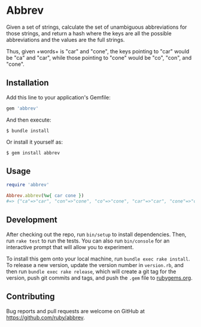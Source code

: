 # Abbrev

Given a set of strings, calculate the set of unambiguous abbreviations for
those strings, and return a hash where the keys are all the possible
abbreviations and the values are the full strings.

Thus, given +words+ is "car" and "cone", the keys pointing to "car" would
be "ca" and "car", while those pointing to "cone" would be "co", "con", and
"cone".

## Installation

Add this line to your application's Gemfile:

```ruby
gem 'abbrev'
```

And then execute:

    $ bundle install

Or install it yourself as:

    $ gem install abbrev

## Usage

```ruby
require 'abbrev'

Abbrev.abbrev(%w{ car cone })
#=> {"ca"=>"car", "con"=>"cone", "co"=>"cone", "car"=>"car", "cone"=>"cone"}
```

## Development

After checking out the repo, run `bin/setup` to install dependencies. Then, run `rake test` to run the tests. You can also run `bin/console` for an interactive prompt that will allow you to experiment.

To install this gem onto your local machine, run `bundle exec rake install`. To release a new version, update the version number in `version.rb`, and then run `bundle exec rake release`, which will create a git tag for the version, push git commits and tags, and push the `.gem` file to [rubygems.org](https://rubygems.org).

## Contributing

Bug reports and pull requests are welcome on GitHub at https://github.com/ruby/abbrev.

